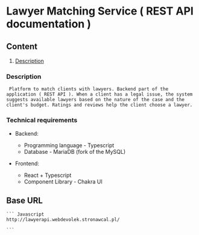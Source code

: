 # Lawyer Matching Service ( REST API documentation )

## Content

1. [Description](#description)

### Description

     Platform to match clients with lawyers. Backend part of the application ( REST API ). When a client has a legal issue, the system suggests available lawyers based on the nature of the case and the client's budget. Ratings and reviews help the client choose a lawyer.

### Technical requirements

- Backend:

  - Programming language - Typescript
  - Database - MariaDB (fork of the MySQL)

- Frontend:
  - React + Typescript
  - Component Library - Chakra UI

## Base URL

    ``` Javascript
    http://lawyerapi.webdevolek.stronawcal.pl/

    ```
